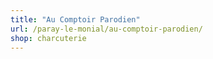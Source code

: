 ```yaml
---
title: "Au Comptoir Parodien"
url: /paray-le-monial/au-comptoir-parodien/
shop: charcuterie
---
```


